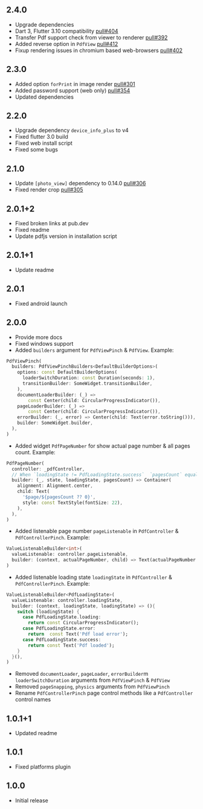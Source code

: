 ## 2.4.0

* Upgrade dependencies
* Dart 3, Flutter 3.10 compatibility [pull#404](https://github.com/ScerIO/packages.flutter/pull/404)
* Transfer Pdf support check from viewer to renderer [pull#392](https://github.com/ScerIO/packages.flutter/pull/392)
* Added reverse option in `PdfView`  [pull#412](https://github.com/ScerIO/packages.flutter/pull/412)
* Fixup rendering issues in chromium based web-browsers [pull#402](https://github.com/ScerIO/packages.flutter/pull/402)

## 2.3.0

* Added option `forPrint` in image render [pull#301](https://github.com/ScerIO/packages.flutter/pull/301)
* Added password support (web only) [pull#354](https://github.com/ScerIO/packages.flutter/pull/354)
* Updated dependencies

## 2.2.0

* Upgrade dependency `device_info_plus` to v4
* Fixed flutter 3.0 build
* Fixed web install script 
* Fixed some bugs

## 2.1.0

* Update `[photo_view]` dependency to 0.14.0 [pull#306](https://github.com/ScerIO/packages.flutter/pull/306)
* Fixed render crop [pull#305](https://github.com/ScerIO/packages.flutter/pull/305)

## 2.0.1+2

* Fixed broken links at pub.dev
* Fixed readme
* Update pdfjs version in installation script

## 2.0.1+1

* Update readme
## 2.0.1

* Fixed android launch

## 2.0.0

* Provide more docs
* Fixed windows support 
* Added `builders` argument for `PdfViewPinch` & `PdfView`. Example: 
```dart
PdfViewPinch(
  builders: PdfViewPinchBuilders<DefaultBuilderOptions>(
    options: const DefaultBuilderOptions(
      loaderSwitchDuration: const Duration(seconds: 1),
      transitionBuilder: SomeWidget.transitionBuilder,
    ),
    documentLoaderBuilder: (_) =>
        const Center(child: CircularProgressIndicator()),
    pageLoaderBuilder: (_) =>
        const Center(child: CircularProgressIndicator()),
    errorBuilder: (_, error) => Center(child: Text(error.toString())),
    builder: SomeWidget.builder,
  ),
)
```
* Added  widget `PdfPageNumber` for show actual page number & all pages count. Example:
```dart
PdfPageNumber(
  controller: _pdfController,
  // When `loadingState != PdfLoadingState.success`  `pagesCount` equals null_
  builder: (_, state, loadingState, pagesCount) => Container(
    alignment: Alignment.center,
    child: Text(
      '$page/${pagesCount ?? 0}',
      style: const TextStyle(fontSize: 22),
    ),
  ),
)
```
* Added listenable page number `pageListenable` in `PdfController` & `PdfControllerPinch`. Example:
```dart
ValueListenableBuilder<int>(
  valueListenable: controller.pageListenable,
  builder: (context, actualPageNumber, child) => Text(actualPageNumber.toString()),
)
```
* Added listenable loading state `loadingState` in `PdfController` & `PdfControllerPinch`. Example:
```dart
ValueListenableBuilder<PdfLoadingState>(
  valueListenable: controller.loadingState,
  builder: (context, loadingState, loadingState) => (){
    switch (loadingState) {
      case PdfLoadingState.loading:
        return const CircularProgressIndicator();
      case PdfLoadingState.error:
        return  const Text('Pdf load error');
      case PdfLoadingState.success:
        return const Text('Pdf loaded');
    }
  }(),
)
```
* Removed `documentLoader`, `pageLoader`, `errorBuilder`m `loaderSwitchDuration` arguments from `PdfViewPinch` & `PdfView`
* Removed `pageSnapping`, `physics` arguments from `PdfViewPinch`
* Rename `PdfControllerPinch` page control methods like a `PdfController` control names

## 1.0.1+1

* Updated readme

## 1.0.1

* Fixed platforms plugin 

## 1.0.0

* Initial release 

